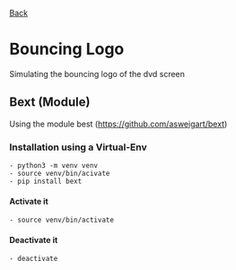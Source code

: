 [Back](../../)
#  Bouncing Logo
Simulating the bouncing logo of the dvd screen


## Bext (Module)
Using the module best (https://github.com/asweigart/bext)
### Installation using a Virtual-Env
    - python3 -m venv venv
    - source venv/bin/acivate
    - pip install bext
#### Activate it
    - source venv/bin/activate
#### Deactivate it
    - deactivate
